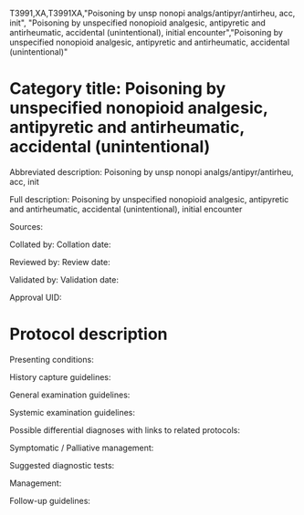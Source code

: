 T3991,XA,T3991XA,"Poisoning by unsp nonopi analgs/antipyr/antirheu, acc, init", "Poisoning by unspecified nonopioid analgesic, antipyretic and antirheumatic, accidental (unintentional), initial encounter","Poisoning by unspecified nonopioid analgesic, antipyretic and antirheumatic, accidental (unintentional)"
# Category title: Poisoning by unspecified nonopioid analgesic, antipyretic and antirheumatic, accidental (unintentional)

Abbreviated description: Poisoning by unsp nonopi analgs/antipyr/antirheu, acc, init

Full description: Poisoning by unspecified nonopioid analgesic, antipyretic and antirheumatic, accidental (unintentional), initial encounter

Sources:

Collated by:
Collation date:

Reviewed by:
Review date:

Validated by:
Validation date:

Approval UID:

# Protocol description

Presenting conditions:

History capture guidelines:

General examination guidelines:

Systemic examination guidelines:

Possible differential diagnoses with links to related protocols:

Symptomatic / Palliative management:

Suggested diagnostic tests:

Management:

Follow-up guidelines:
